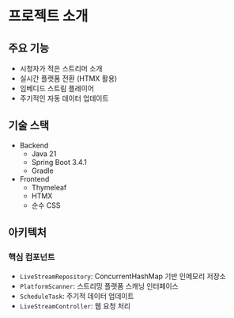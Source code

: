 # 프로젝트 소개

## 주요 기능
- 시청자가 적은 스트리머 소개
- 실시간 플랫폼 전환 (HTMX 활용)
- 임베디드 스트림 플레이어
- 주기적인 자동 데이터 업데이트

## 기술 스택
- Backend
    - Java 21
    - Spring Boot 3.4.1
    - Gradle
- Frontend
    - Thymeleaf
    - HTMX
    - 순수 CSS

## 아키텍처

### 핵심 컴포넌트
- `LiveStreamRepository`: ConcurrentHashMap 기반 인메모리 저장소
- `PlatformScanner`: 스트리밍 플랫폼 스캐닝 인터페이스
- `ScheduleTask`: 주기적 데이터 업데이트
- `LiveStreamController`: 웹 요청 처리
